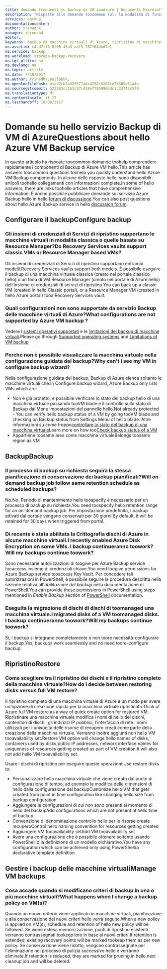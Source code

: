 ```yaml
---
title: domande frequenti su Backup di VM aaaAzure | Documenti Microsoft
description: "Risposte alle domande toocommon sul: la modalità di funzionamento di backup di macchina virtuale di Azure, limitazioni e le conseguenze quando toopolicy modifiche si verificano"
services: backup
documentationcenter: 
author: trinadhk
manager: shreeshd
editor: 
keywords: backup di macchine virtuali di Azure, ripristino di macchine virtuali di Azure, criteri di backup
ms.assetid: c4cd7ff6-8206-45a3-adf5-787f64dbd7e1
ms.service: backup
ms.workload: storage-backup-recovery
ms.tgt_pltfrm: na
ms.devlang: na
ms.topic: article
ms.date: 7/18/2017
ms.author: trinadhk;pullabhk;
ms.openlocfilehash: a1ad2cb3a379577a8c4258c8207ce75809e11a4a
ms.sourcegitcommit: 523283cc1b3c37c428e77850964dc1c33742c5f0
ms.translationtype: MT
ms.contentlocale: it-IT
ms.lasthandoff: 10/06/2017
---
```

# <a name="questions-about-hello-azure-vm-backup-service"></a><span data-ttu-id="26b15-104">Domande su hello servizio Backup di VM di Azure</span><span class="sxs-lookup"><span data-stu-id="26b15-104">Questions about hello Azure VM Backup service</span></span>
<span data-ttu-id="26b15-105">In questo articolo ha risposte toocommon domande toohelp comprendere rapidamente i componenti di Backup di Azure VM hello.</span><span class="sxs-lookup"><span data-stu-id="26b15-105">This article has answers toocommon questions toohelp you quickly understand hello Azure VM Backup components.</span></span> <span data-ttu-id="26b15-106">In alcune delle risposte hello, sono disponibili articoli toohello collegamenti con informazioni complete.</span><span class="sxs-lookup"><span data-stu-id="26b15-106">In some of hello answers, there are links toohello articles that have comprehensive information.</span></span> <span data-ttu-id="26b15-107">È anche possibile pubblicare domande sul servizio Azure Backup hello in hello [forum di discussione](https://social.msdn.microsoft.com/forums/azure/home?forum=windowsazureonlinebackup).</span><span class="sxs-lookup"><span data-stu-id="26b15-107">You can also post questions about hello Azure Backup service in hello [discussion forum](https://social.msdn.microsoft.com/forums/azure/home?forum=windowsazureonlinebackup).</span></span>

## <a name="configure-backup"></a><span data-ttu-id="26b15-108">Configurare il backup</span><span class="sxs-lookup"><span data-stu-id="26b15-108">Configure backup</span></span>
### <a name="do-recovery-services-vaults-support-classic-vms-or-resource-manager-based-vms-br"></a><span data-ttu-id="26b15-109">Gli insiemi di credenziali di Servizi di ripristino supportano le macchine virtuali in modalità classica o quelle basate su Resource Manager?</span><span class="sxs-lookup"><span data-stu-id="26b15-109">Do Recovery Services vaults support classic VMs or Resource Manager based VMs?</span></span> <br/>
<span data-ttu-id="26b15-110">Gli insiemi di credenziali di Servizi di ripristino supportano entrambi modelli.</span><span class="sxs-lookup"><span data-stu-id="26b15-110">Recovery Services vaults support both models.</span></span>  <span data-ttu-id="26b15-111">È possibile eseguire il backup di una macchina virtuale classica (creato nel portale classico hello) o un tooa di VM Resource Manager (creato nel portale di Azure hello) dell'insieme di credenziali di servizi di ripristino.</span><span class="sxs-lookup"><span data-stu-id="26b15-111">You can back up a classic VM (created in hello Classic portal), or a Resource Manager VM (created in hello Azure portal) tooa Recovery Services vault.</span></span>

### <a name="what-configurations-are-not-supported-by-azure-vm-backup-"></a><span data-ttu-id="26b15-112">Quali configurazioni non sono supportate da servizio Backup delle macchine virtuali di Azure?</span><span class="sxs-lookup"><span data-stu-id="26b15-112">What configurations are not supported by Azure VM backup ?</span></span>
<span data-ttu-id="26b15-113">Vedere i [sistemi operativi supportati](backup-azure-arm-vms-prepare.md#supported-operating-system-for-backup) e le [limitazioni del backup di macchine virtuali](backup-azure-arm-vms-prepare.md#limitations-when-backing-up-and-restoring-a-vm).</span><span class="sxs-lookup"><span data-stu-id="26b15-113">Please go through [Supported operating systems](backup-azure-arm-vms-prepare.md#supported-operating-system-for-backup) and [Limitations of VM backup](backup-azure-arm-vms-prepare.md#limitations-when-backing-up-and-restoring-a-vm)</span></span>

### <a name="why-cant-i-see-my-vm-in-configure-backup-wizard"></a><span data-ttu-id="26b15-114">Perché non è possibile visualizzare la macchina virtuale nella configurazione guidata del backup?</span><span class="sxs-lookup"><span data-stu-id="26b15-114">Why can't I see my VM in configure backup wizard?</span></span>
<span data-ttu-id="26b15-115">Nella configurazione guidata del backup, Backup di Azure elenca soltanto le macchine virtuali che:</span><span class="sxs-lookup"><span data-stu-id="26b15-115">In Configure backup wizard, Azure Backup only lists VMs which are:</span></span>
* <span data-ttu-id="26b15-116">Non è già protetto, è possibile verificare lo stato del backup hello di una macchina virtuale passando tooVM blade e il controllo sullo stato di Backup dal Menu impostazioni del pannello hello.</span><span class="sxs-lookup"><span data-stu-id="26b15-116">Not already protected - You can verify hello backup status of a VM by going tooVM blade and checking on Backup status from Settings Menu of hello blade.</span></span> <span data-ttu-id="26b15-117">Altre informazioni su come troppo[controllare lo stato del backup di una macchina virtuale](backup-azure-vms-first-look-arm.md#configure-the-backup-job-from-the-vm-management-blade)</span><span class="sxs-lookup"><span data-stu-id="26b15-117">Learn more on how too[Check backup status of a VM](backup-azure-vms-first-look-arm.md#configure-the-backup-job-from-the-vm-management-blade)</span></span>
* <span data-ttu-id="26b15-118">Appartiene toosame area come macchina virtuale</span><span class="sxs-lookup"><span data-stu-id="26b15-118">Belongs toosame region as VM</span></span>

## <a name="backup"></a><span data-ttu-id="26b15-119">Backup</span><span class="sxs-lookup"><span data-stu-id="26b15-119">Backup</span></span>
### <a name="will-on-demand-backup-job-follow-same-retention-schedule-as-scheduled-backups"></a><span data-ttu-id="26b15-120">Il processo di backup su richiesta seguirà la stessa pianificazione di conservazione dei backup pianificati?</span><span class="sxs-lookup"><span data-stu-id="26b15-120">Will on-demand backup job follow same retention schedule as scheduled backups?</span></span>
<span data-ttu-id="26b15-121">No.</span><span class="sxs-lookup"><span data-stu-id="26b15-121">No.</span></span> <span data-ttu-id="26b15-122">Periodo di mantenimento hello toospecify è necessario per un processo di backup su richiesta.</span><span class="sxs-lookup"><span data-stu-id="26b15-122">You need toospecify hello retention range for an on-demand backup job.</span></span> <span data-ttu-id="26b15-123">Per impostazione predefinita, i backup attivati dal portale vengono conservati per 30 giorni.</span><span class="sxs-lookup"><span data-stu-id="26b15-123">By default, it will be retained for 30 days when triggered from portal.</span></span> 

### <a name="i-recently-enabled-azure-disk-encryption-on-some-vms-will-my-backups-continue-toowork"></a><span data-ttu-id="26b15-124">Di recente è stata abilitata la Crittografia dischi di Azure in alcune macchine virtuali.</span><span class="sxs-lookup"><span data-stu-id="26b15-124">I recently enabled Azure Disk Encryption on some VMs.</span></span> <span data-ttu-id="26b15-125">I backup continueranno toowork?</span><span class="sxs-lookup"><span data-stu-id="26b15-125">Will my backups continue toowork?</span></span>
<span data-ttu-id="26b15-126">Sono necessarie autorizzazioni di toogive per Azure Backup service tooaccess insieme di credenziali chiave.</span><span class="sxs-lookup"><span data-stu-id="26b15-126">You need toogive permissions for Azure Backup service tooaccess Key Vault.</span></span> <span data-ttu-id="26b15-127">Per concedere tali autorizzazioni in PowerShell, è possibile seguire la procedura descritta nella sezione relativa all'*abilitazione del backup* nella documentazione di [PowerShell](backup-azure-vms-automation.md).</span><span class="sxs-lookup"><span data-stu-id="26b15-127">You can provide these permissions in PowerShell using steps mentioned in *Enable Backup* section of [PowerShell](backup-azure-vms-automation.md) documentation.</span></span>

### <a name="i-migrated-disks-of-a-vm-toomanaged-disks-will-my-backups-continue-toowork"></a><span data-ttu-id="26b15-128">Eseguita la migrazione di dischi di dischi di toomanaged una macchina virtuale.</span><span class="sxs-lookup"><span data-stu-id="26b15-128">I migrated disks of a VM toomanaged disks.</span></span> <span data-ttu-id="26b15-129">I backup continueranno toowork?</span><span class="sxs-lookup"><span data-stu-id="26b15-129">Will my backups continue toowork?</span></span>
<span data-ttu-id="26b15-130">Sì, i backup si integrano completamente e non toore necessità-configurare il backup.</span><span class="sxs-lookup"><span data-stu-id="26b15-130">Yes, backups work seamlessly and no need toore-configure backup.</span></span> 

## <a name="restore"></a><span data-ttu-id="26b15-131">Ripristino</span><span class="sxs-lookup"><span data-stu-id="26b15-131">Restore</span></span>
### <a name="how-do-i-decide-between-restoring-disks-versus-full-vm-restore"></a><span data-ttu-id="26b15-132">Come scegliere tra il ripristino dei dischi e il ripristino completo della macchina virtuale?</span><span class="sxs-lookup"><span data-stu-id="26b15-132">How do I decide between restoring disks versus full VM restore?</span></span>
<span data-ttu-id="26b15-133">Il ripristino completo di una macchina virtuale di Azure è un modo per avere un'opzione di creazione rapida per la macchina virtuale ripristinata.</span><span class="sxs-lookup"><span data-stu-id="26b15-133">Think of Azure full VM restore as a way of quick create option for restored VM.</span></span> <span data-ttu-id="26b15-134">Ripristinare una macchina virtuale modifica i nomi di hello dei dischi, contenitori di dischi, gli indirizzi IP pubblici, l'interfaccia di rete i nomi utilizzati per l'univocità delle risorse di recupero creati come parte della creazione della macchina virtuale. Verranno inoltre aggiunti non hello VM tooavailability set.</span><span class="sxs-lookup"><span data-stu-id="26b15-134">Restore VM option will change hello names of disks, containers used by disks,public IP addresses, network interface names for uniqueness of resources getting created as part of VM creation.It will also not add hello VM tooavailability set.</span></span> 

<span data-ttu-id="26b15-135">Usare i dischi di ripristino per eseguire queste operazioni:</span><span class="sxs-lookup"><span data-stu-id="26b15-135">Use restore disks to:</span></span>
* <span data-ttu-id="26b15-136">Personalizzare hello macchina virtuale che viene creato dal punto di configurazione di tempo, ad esempio la modifica delle dimensioni di hello dalla configurazione del backup</span><span class="sxs-lookup"><span data-stu-id="26b15-136">Customize hello VM that gets created from point in time configuration like changing hello size from backup configuration</span></span>
* <span data-ttu-id="26b15-137">Aggiungere le configurazioni di cui non sono presenti al momento di hello del backup</span><span class="sxs-lookup"><span data-stu-id="26b15-137">Add configurations which are not present at hello time of backup</span></span> 
* <span data-ttu-id="26b15-138">Convenzione di denominazione controllo hello per le risorse create recupero</span><span class="sxs-lookup"><span data-stu-id="26b15-138">Control hello naming convention for resources getting created</span></span>
* <span data-ttu-id="26b15-139">Aggiungere VM tooavailability set</span><span class="sxs-lookup"><span data-stu-id="26b15-139">Add VM tooavailability set</span></span>
* <span data-ttu-id="26b15-140">Avere una configurazione che è possibile ottenere soltanto usando PowerShell o la definizione di un modello dichiarativo.</span><span class="sxs-lookup"><span data-stu-id="26b15-140">You have any configuration which can be achieved only using PowerShell/a declarative template definition</span></span>

## <a name="manage-vm-backups"></a><span data-ttu-id="26b15-141">Gestire i backup delle macchine virtuali</span><span class="sxs-lookup"><span data-stu-id="26b15-141">Manage VM backups</span></span>
### <a name="what-happens-when-i-change-a-backup-policy-on-vms"></a><span data-ttu-id="26b15-142">Cosa accade quando si modificano criteri di backup in una o più macchine virtuali?</span><span class="sxs-lookup"><span data-stu-id="26b15-142">What happens when I change a backup policy on VM(s)?</span></span>
<span data-ttu-id="26b15-143">Quando un nuovo criterio viene applicato in macchine virtuali, pianificazione e alla conservazione dei nuovi criteri hello verrà seguite.</span><span class="sxs-lookup"><span data-stu-id="26b15-143">When a new policy is applied on VM(s), schedule and retention of hello new policy will be followed.</span></span> <span data-ttu-id="26b15-144">Se viene estesa memorizzazione, punti di ripristino esistenti verranno contrassegnati tookeep loro in base ai nuovi criteri.</span><span class="sxs-lookup"><span data-stu-id="26b15-144">If retention is extended, existing recovery points will be marked tookeep them as per new policy.</span></span> <span data-ttu-id="26b15-145">Se conservazione viene ridotto, vengono contrassegnate per l'eliminazione nel processo di pulizia successivo hello e verranno eliminate.</span><span class="sxs-lookup"><span data-stu-id="26b15-145">If retention is reduced, they are marked for pruning in hello next cleanup job and will be deleted.</span></span> 
